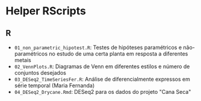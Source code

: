 # Helper RScripts

## R

- `01_non_parametric_hipotest.R`: Testes de hipóteses paramétricos e não-paramétricos no estudo de uma certa planta em resposta a diferentes metais
- `02_VennPlots.R`: Diagramas de Venn em diferentes estilos e número de conjuntos desejados
- `03_DESeq2_TimeSeriesFer.R`: Análise de diferencialmente expressos em série temporal (Maria Fernanda)
- `04_DESeq2_Drycane.Rmd`: DESeq2 para os dados do projeto "Cana Seca"
